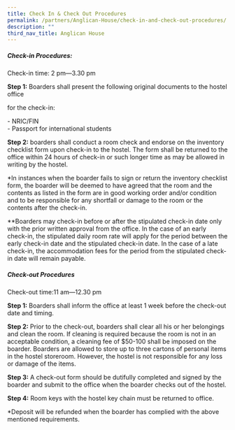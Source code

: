 ```yaml
---
title: Check In & Check Out Procedures
permalink: /partners/Anglican-House/check-in-and-check-out-procedures/
description: ""
third_nav_title: Anglican House
---
```

##### Check-in Procedures:

Check-in time: 2 pm—3.30 pm  

**Step 1:** Boarders shall present the following original documents to the hostel office

for the check-in:

\- NRIC/FIN<br>
\- Passport for international students

**Step 2:** boarders shall conduct a room check and endorse on the inventory checklist form upon check-in to the hostel. The form shall be returned to the office within 24 hours of check-in or such longer time as may be allowed in writing by the hostel.

\*In instances when the boarder fails to sign or return the inventory checklist form, the boarder will be deemed to have agreed that the room and the contents as listed in the form are in good working order and/or condition and to be responsible for any shortfall or damage to the room or the contents after the check-in.

\*\*Boarders may check-in before or after the stipulated check-in date only with the prior written approval from the office. In the case of an early check-in, the stipulated daily room rate will apply for the period between the early check-in date and the stipulated check-in date. In the case of a late check-in, the accommodation fees for the period from the stipulated check-in date will remain payable.

##### Check-out Procedures

Check-out time:11 am—12.30 pm

**Step 1:** Boarders shall inform the office at least 1 week before the check-out date and timing.

**Step 2:** Prior to the check-out, boarders shall clear all his or her belongings and clean the room. If cleaning is required because the room is not in an acceptable condition, a cleaning fee of $50-100 shall be imposed on the boarder. Boarders are allowed to store up to three cartons of personal items in the hostel storeroom. However, the hostel is not responsible for any loss or damage of the items.

**Step 3:** A check-out form should be dutifully completed and signed by the boarder and submit to the office when the boarder checks out of the hostel.

**Step 4:** Room keys with the hostel key chain must be returned to office.

\*Deposit will be refunded when the boarder has complied with the above mentioned requirements.